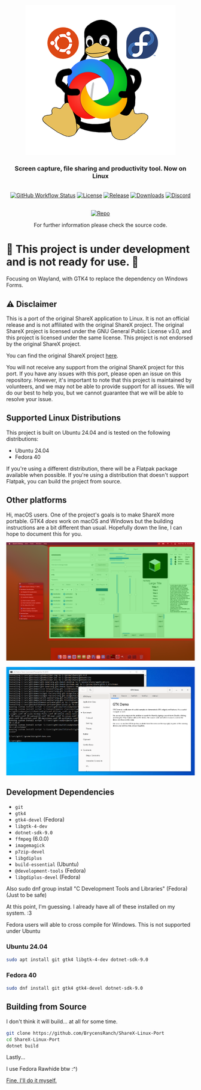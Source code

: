 <p align="center"><a href="https://getsharex.com"><img src="./Linux.png" alt="ShareX Banner"/></a></p>
<h3 align="center">Screen capture, file sharing and productivity tool. Now on Linux</h3>
<br>
<div align="center">
  <a href="https://github.com/BrycensRanch/ShareX-Linux-Port/actions/workflows/build.yml"><img src="https://img.shields.io/github/actions/workflow/status/BrycensRanch/ShareX-Linux-Port/build.yml?branch=develop&label=Build&cacheSeconds=3600" alt="GitHub Workflow Status"/></a>
  <a href="./LICENSE.txt"><img src="https://img.shields.io/github/license/BrycensRanch/ShareX-Linux-Port?label=License&color=brightgreen&cacheSeconds=3600" alt="License"/></a>
  <a href="https://github.com/BrycensRanch/ShareX-Linux-Port/releases/latest"><img src="https://img.shields.io/github/v/release/BrycensRanch/ShareX-Linux-Port?label=Release&color=brightgreen&cacheSeconds=3600" alt="Release"/></a>
  <a href="https://getsharex.com/downloads"><img src="https://img.shields.io/github/downloads/BrycensRanch/ShareX-Linux-Port/total?label=Downloads&cacheSeconds=3600" alt="Downloads"/></a>
  <a href="https://discord.gg/ys3ZCzttVQ"><img src="https://img.shields.io/discord/1267996919922430063?label=Discord&cacheSeconds=3600" alt="Discord"/></a>
</div>
<br>
<p align="center"><a href="https://github.com/BrycensRanch/ShareX-Linux-Port"><img src="https://getsharex.com/img/ShareX_Screenshot.png" alt="Repo"/></a></p>
<p align="center">For further information please check the source code.</p>

# :construction: This project is under development and is not ready for use. :construction:

Focusing on Wayland, with GTK4 to replace the dependency on Windows Forms.

## :warning: Disclaimer

This is a port of the original ShareX application to Linux. It is not an official release and is not affiliated with the original ShareX project. The original ShareX project is licensed under the GNU General Public License v3.0, and this project is licensed under the same license. This project is not endorsed by the original ShareX project.

You can find the original ShareX project [here](https://github.com/ShareX/ShareX).

You will not receive any support from the original ShareX project for this port. If you have any issues with this port, please open an issue on this repository. However, it's important to note that this project is maintained by volunteers, and we may not be able to provide support for all issues. We will do our best to help you, but we cannot guarantee that we will be able to resolve your issue.

## Supported Linux Distributions

This project is built on Ubuntu 24.04 and is tested on the following distributions:

- Ubuntu 24.04
- Fedora 40

If you're using a different distribution, there will be a Flatpak package available when possible. If you're using a distribution that doesn't support Flatpak, you can build the project from source.

## Other platforms

Hi, macOS users.
One of the project's goals is to make ShareX more portable.
GTK4 *does* work on macOS and Windows but the building instructions are a bit different than usual.
Hopefully down the line, I can hope to document this for you.

![img.png](img.png)

![img_1.png](img_1.png)

## Development Dependencies

- `git`
- `gtk4`
- `gtk4-devel` (Fedora)
- `libgtk-4-dev`
- `dotnet-sdk-9.0`
- `ffmpeg` (6.0.0)
- `imagemagick`
- `p7zip-devel`
- `libgdiplus`
- `build-essential` (Ubuntu)
- `@development-tools` (Fedora)
- `libgdiplus-devel` (Fedora)

Also sudo dnf group install "C Development Tools and Libraries" (Fedora) (Just to be safe)

At this point, I'm guessing. I already have all of these installed on my system. :3

Fedora users will able to cross compile for Windows. This is not supported under Ubuntu

### Ubuntu 24.04

```bash
sudo apt install git gtk4 libgtk-4-dev dotnet-sdk-9.0
```

### Fedora 40

```bash
sudo dnf install git gtk4 gtk4-devel dotnet-sdk-9.0
```

## Building from Source

I don't think it will build... at all for some time.

```bash
git clone https://github.com/BrycensRanch/ShareX-Linux-Port
cd ShareX-Linux-Port
dotnet build
```

Lastly...

I use Fedora Rawhide btw :^)

[Fine, I'll do it myself.](https://www.youtube.com/watch?v=L_WoOkDAqbM)

